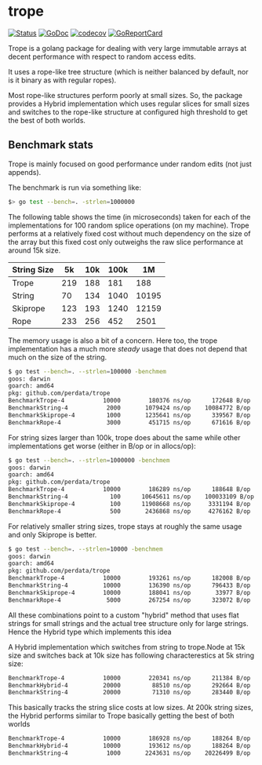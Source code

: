 # trope

[![Status](https://travis-ci.com/perdata/trope.svg?branch=master)](https://travis-ci.com/perdata/trope?branch=master)
[![GoDoc](https://godoc.org/github.com/perdata/trope?status.svg)](https://godoc.org/github.com/perdata/trope)
[![codecov](https://codecov.io/gh/perdata/trope/branch/master/graph/badge.svg)](https://codecov.io/gh/perdata/trope)
[![GoReportCard](https://goreportcard.com/badge/github.com/perdata/trope)](https://goreportcard.com/report/github.com/perdata/trope)

Trope is a golang package for dealing with very large immutable arrays
at decent performance with respect to random access edits.

It uses a rope-like tree structure (which is neither balanced by
default, nor is it binary as with regular ropes).

Most rope-like structures perform poorly at small sizes.  So, the
package provides a Hybrid implementation which uses regular slices for
small sizes and switches to the rope-like structure at configured
high threshold to get the  best  of both worlds.

## Benchmark stats

Trope is mainly focused on good performance under random edits (not
just appends).

The benchmark is run via something like: 

```sh
$> go test --bench=. -strlen=1000000
```

The following table shows the time (in microseconds) taken for each of
the implementations for 100 random splice operations (on my machine).
Trope performs
at a relatively fixed cost without much dependency on the size of the
array but this fixed cost only outweighs the raw slice performance at
around 15k size.


| String Size | 5k | 10k | 100k | 1M |
| ----------- | --- | --- | --- | --- |
| Trope | 219 | 188 | 181 | 188 |
| String | 70 | 134 | 1040 | 10195 | 
| Skiprope | 123 | 193 | 1240 | 12159 |
| Rope | 233 | 256 | 452 | 2501 |


The memory usage is also a bit of a concern. Here too, the trope
implementation has a much more *steady* usage that does not depend
that much on the size of the string.

```sh
$ go test --bench=. --strlen=100000 -benchmem
goos: darwin
goarch: amd64
pkg: github.com/perdata/trope
BenchmarkTrope-4      	   10000	    180376 ns/op	  172648 B/op	    1519 allocs/op
BenchmarkString-4     	    2000	   1079424 ns/op	10084772 B/op	     200 allocs/op
BenchmarkSkiprope-4   	    1000	   1235641 ns/op	  339567 B/op	    3231 allocs/op
BenchmarkRope-4       	    3000	    451715 ns/op	  671616 B/op	    4398 allocs/op
```

For string sizes larger than 100k, trope does about the same while
other implementations get worse (either in B/op or in allocs/op):

```sh
$ go test --bench=. --strlen=1000000 -benchmem
goos: darwin
goarch: amd64
pkg: github.com/perdata/trope
BenchmarkTrope-4      	   10000	    186289 ns/op	  188648 B/op	    1577 allocs/op
BenchmarkString-4     	     100	  10645611 ns/op	100033109 B/op	     200 allocs/op
BenchmarkSkiprope-4   	     100	  11908668 ns/op	 3331194 B/op	   31355 allocs/op
BenchmarkRope-4       	     500	   2436868 ns/op	 4276162 B/op	    4399 allocs/op
```

For relatively smaller string sizes, trope stays at roughly the same
usage and only Skiprope is better.

```sh
$ go test --bench=. --strlen=10000 -benchmem
goos: darwin
goarch: amd64
pkg: github.com/perdata/trope
BenchmarkTrope-4      	   10000	    193261 ns/op	  182008 B/op	    1602 allocs/op
BenchmarkString-4     	   10000	    136390 ns/op	  796433 B/op	     200 allocs/op
BenchmarkSkiprope-4   	   10000	    188041 ns/op	   33977 B/op	     415 allocs/op
BenchmarkRope-4       	    5000	    267254 ns/op	  323072 B/op	    4584 allocs/op
```

All these combinations point to a custom "hybrid" method that uses
flat strings for small strings and the actual tree structure only for
large strings. Hence the Hybrid type which implements this idea

A Hybrid implementation which switches from string to trope.Node at
15k size and switches back at 10k size has following characterestics
at 5k string size:

```sh
BenchmarkTrope-4      	   10000	    220341 ns/op	  211384 B/op	    1871 allocs/op
BenchmarkHybrid-4     	   20000	     88510 ns/op	  292664 B/op	     413 allocs/op
BenchmarkString-4     	   20000	     71310 ns/op	  283440 B/op	     200 allocs/op
```

This basically tracks the string slice costs at low sizes. At 200k
string sizes, the Hybrid performs similar to Trope basically getting
the best of both worlds

```sh
BenchmarkTrope-4      	   10000	    186928 ns/op	  188264 B/op	    1583 allocs/op
BenchmarkHybrid-4     	   10000	    193612 ns/op	  188264 B/op	    1583 allocs/op
BenchmarkString-4     	    1000	   2243631 ns/op	20226499 B/op	     200 allocs/op
```

